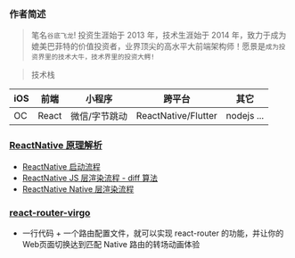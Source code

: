 ### 作者简述

> 笔名`谷底飞龙`! 投资生涯始于 2013 年，技术生涯始于 2014 年，致力于成为媲美巴菲特的价值投资者，业界顶尖的高水平大前端架构师！愿景是`成为投资界里的技术大牛，技术界里的投资大鳄!`

> 技术栈

| iOS | 前端  | 小程序        | 跨平台              | 其它       |
| --- | ----- | ------------- | ------------------- | ---------- |
| OC  | React | 微信/字节跳动 | ReactNative/Flutter | nodejs ... |

### [ReactNative 原理解析](https://jackxjr.github.io/myblogs/#/react-native/index)

- [ReactNative 启动流程](https://jackxjr.github.io/myblogs/#/react-native/rn-start)
- [ReactNative JS 层渲染流程 - diff 算法](https://jackxjr.github.io/myblogs/#/react-native/rn-diff)
- [ReactNative Native 层渲染流程](https://jackxjr.github.io/myblogs/#/react-native/rn-native-render)

### [react-router-virgo](https://github.com/JackXJR/react-router-virgo)
- 一行代码 + 一个路由配置文件，就可以实现 react-router 的功能，并让你的Web页面切换达到匹配 Native 路由的转场动画体验
